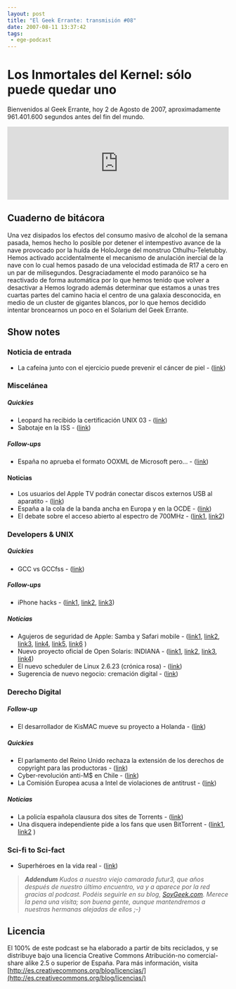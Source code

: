 ```yaml
---
layout: post
title: "El Geek Errante: transmisión #08"
date: 2007-08-11 13:37:42
tags:
 - ege-podcast
---
```


# Los Inmortales del Kernel: sólo puede quedar uno
Bienvenidos al Geek Errante, hoy 2 de Agosto de 2007, aproximadamente 961.401.600 segundos antes del fin del mundo.

<iframe width="100%" height="166" scrolling="no" frameborder="no" src="https://w.soundcloud.com/player/?url=https%3A//api.soundcloud.com/tracks/303033382&amp;color=ff5500&amp;auto_play=false&amp;hide_related=false&amp;show_comments=true&amp;show_user=true&amp;show_reposts=false"></iframe>

## Cuaderno de bitácora
Una vez disipados los efectos del consumo masivo de alcohol de la semana pasada, hemos hecho lo posible por detener el intempestivo avance de la nave provocado por la huída de HoloJorge del monstruo Cthulhu-Teletubby. Hemos activado accidentalmente el mecanismo de anulación inercial de la nave con lo cual hemos pasado de una velocidad estimada de R17 a cero en un par de milisegundos. Desgraciadamente el modo paranóico se ha reactivado de forma automática por lo que hemos tenido que volver a desactivar a Hemos logrado además determinar que estamos a unas tres cuartas partes del camino hacia el centro de una galaxia desconocida, en medio de un cluster de gigantes blancos, por lo que hemos decidido intentar broncearnos un poco en el Solarium del Geek Errante.

## Show notes

### Noticia de entrada
- La cafeína junto con el ejercicio puede prevenir el cáncer de piel - ([link](http://www.reuters.com/article/us-cancer-skin-caffeine-idUSN3042095220070730))

### Miscelánea

##### Quickies
- Leopard ha recibido la certificación UNIX 03 - ([link](http://arstechnica.com/apple/2007/08/mac-os-x-leopard-receives-unix-03-certification/))
- Sabotaje en la ISS - ([link](http://www.chron.com/news/nation-world/article/NASA-investigates-possible-sabotage-of-recorder-1828036.php))

##### Follow-ups
- España no aprueba el formato OOXML de Microsoft pero… - ([link](http://web.archive.org/web/20071015203019/http://www.kriptopolis.org/espanha-no-aprueba-ooxml))

#### Noticias
- Los usuarios del Apple TV podrán conectar discos externos USB al aparatito - ([link](https://www.engadget.com/2007/07/28/apple-tv-usb-hard-drive-patch-has-arrived/))
- España a la cola de la banda ancha en Europa y en la OCDE - ([link](https://bandaancha.eu/articulos/espana-cola-banda-ancha-europa-ocde-4900))
- El debate sobre el acceso abierto al espectro de 700MHz - ([link1](http://www.dailywireless.org/2007/07/31/fcc-limited-open-access-no-wholesale-requirement-for-700-mhz/), [link2](http://web.archive.org/web/20071110041551/http://thecommandline.net/2007/07/30/open-access-to-700mhz-debate-wraps-tomorrow/))

### Developers & UNIX

##### Quickies
- GCC vs GCCfss - ([link](http://web.archive.org/web/20081202173407/http://blogs.sun.com/alexey/entry/gcc_vs_gccfss_vs_studio))

##### Follow-ups
- iPhone hacks - ([link1](https://www.engadget.com/2007/07/29/iphone-hello-world-binary-released/), [link2](http://web.archive.org/web/20081203210410/http://www.macsimumnews.com/index.php/archive/iphone_hacked_in_australia), [link3](http://gizmodo.com/284614/iphone-reverse-engineering-opens-new-door-to-total-unlock))

##### Noticias
- Agujeros de seguridad de Apple: Samba y Safari mobile - ([link1](http://web.archive.org/web/20071121094716/http://macenstein.com/default/archives/740), [link2](http://www.pcworld.com/article/135184/article.html), [link3](http://web.archive.org/web/20071109173737/http://risesecurity.org/blog/entry/2/), [link4](http://www.macnn.com/articles/07/07/27/iphone.and.black.hat.2007/), [link5](http://web.archive.org/web/20070715161249/http://news.yahoo.com/s/infoworld/20070712/tc_infoworld/90154), [link6](http://web.archive.org/web/20071101070902/http://www.securityevaluators.com/iphone/) )
- Nuevo proyecto oficial de Open Solaris: INDIANA - ([link1](http://web.archive.org/web/20070915144543/http://mail.opensolaris.org/pipermail/indiana-discuss/2007-June/000043.html), [link2](http://www.theregister.co.uk/2007/07/29/sun_projectindiana_oscon/), [link3](https://linux.slashdot.org/story/07/07/29/1546206/sun-says-project-indiana-is-not-a-linux-copy), [link4](http://web.archive.org/web/20071111113401/http://www.gnusolaris.org/gswiki))
- El nuevo scheduler de Linux 2.6.23 (crónica rosa) - ([link](https://linux.slashdot.org/story/07/07/28/1836247/torvalds-explains-scheduler-decision))
- Sugerencia de nuevo negocio: cremación digital - ([link](http://hubpages.com/health/What-is-digital-graveyard))

### Derecho Digital

##### Follow-up
- El desarrollador de KisMAC mueve su proyecto a Holanda - ([link](https://politics.slashdot.org/story/07/05/31/1629259/germany-declares-hacking-tools-illegal))

##### Quickies
- El parlamento del Reino Unido rechaza la extensión de los derechos de copyright para las productoras - ([link](https://techcrunch.com/2007/07/24/the-uk-says-no-to-over-50-year-music-copyright/))
- Cyber-revolución anti-M$ en Chile - ([link](https://www.enriquedans.com/2007/07/el-movimiento-chileno-de-liberacion-digital-en-smart-mobs.html))
- La Comisión Europea acusa a Intel de violaciones de antitrust - ([link](http://www.theregister.co.uk/2007/07/27/intel_european_commission_objections/))

##### Noticias
- La policía española clausura dos sites de Torrents - ([link](https://torrentfreak.com/bittorrent-sites-shut-down-admins-arrested/))
- Una disquera independiente pide a los fans que usen BitTorrent - ([link1](http://web.archive.org/web/20071104021656/http://www.labrador.se/news.php3?lab=070719.080323), [link2](http://web.archive.org/web/20071102042339/http://thepiratebay.org/tor/3751261/Labrador_Summer_Sampler_2007_-_incl_track_names) )

### Sci-fi to Sci-fact
- Superhéroes en la vida real - ([link](http://web.archive.org/web/20071023063535/http://www.oddee.com/item_87762.aspx))

> ***Addendum***
> *Kudos a nuestro viejo camarada futur3, que años después de nuestro último encuentro, va y a aparece por la red gracias al podcast. Podéis seguirle en su blog, [SoyGeek.com](http://web.archive.org/web/20071104140951/http://www.soygeek.com/). Merece la pena una visita; son buena gente, aunque mantendremos a nuestras hermanas alejadas de ellos ;-)*

## Licencia
El 100% de este podcast se ha elaborado a partir de bits reciclados, y se distribuye bajo una licencia Creative Commons Atribución-no comercial-share alike 2.5 o superior de España. Para más información, visita [http://es.creativecommons.org/blog/licencias/](http://es.creativecommons.org/blog/licencias/)

